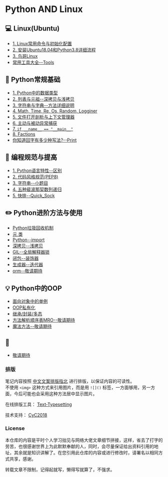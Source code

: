 Python AND Linux    
=====
##  :computer:  Linux(Ubuntu)  
- [1. Linux常用命令与初始化配置](https://github.com/KissMyLady/Tools/blob/master/note/linux_com.md)  
- [2. 安装Ubuntu18.04和Python3.8详细流程](https://github.com/KissMyLady/Python/blob/master/Nont/Linux/ubuntu_apt_get.md)  
- [3. 鸟哥Linux](https://github.com/KissMyLady/Python/blob/master/Nont/Linux/linux_bird_com.md)  
- [常用工具大全--Tools](https://github.com/KissMyLady/Tools)  


## :floppy_disk: Python常规基础  
- [1. Python中的数据类型](https://github.com/KissMyLady/Python/blob/master/Nont/py_base_num.md)  
- [2. 列表与元祖--深拷贝与浅拷贝](https://github.com/KissMyLady/Python/blob/master/Nont/py_base_listtuple.md)  
- [3. 字符串与字典--方法详细说明](https://github.com/KissMyLady/Python/blob/master/Nont/py_base_strdict.md)    
- [4. Math, Time, Re, Os, Random, Logginer](https://github.com/KissMyLady/Python/blob/master/Nont/py_base_package.md)  
- [5. 文件打开剖析与上下文管理器](https://github.com/KissMyLady/Python/blob/master/Nont/py_base_with.md)  
- [6. 主动与被动异常捕获](https://github.com/KissMyLady/Python/blob/master/Nont/py_base_except.md)   
- [7. `if __name__ == "__main__"`](https://github.com/KissMyLady/Python/blob/master/Nont/ppy_base_ifname.md)  
- [8. Factions](https://github.com/KissMyLady/Python/blob/master/Nont/py_base_function.md)  
- [你知道回字有多少种写法?--Print](https://github.com/KissMyLady/Python/blob/master/Nont/py_base_print.md)    


## :watermelon:  编程规范与提高      
- [1. Python语言特性--区别](https://github.com/KissMyLady/Python/blob/master/Nont/py_base_py.md)
- [2. 代码风格规范(PEP8)](https://github.com/KissMyLady/Python/blob/master/Nont/py_doc_pep8.md)  
- [3. 字符串--小题目](https://github.com/KissMyLady/Python/blob/master/Nont/py_base_str.md)
- [4. 五种裴波那契数列递归](https://github.com/KissMyLady/Tools/blob/master/algorithem/feibo.md)  
- [5. 快排--Quick_Sock](https://github.com/KissMyLady/Python/blob/master/Nont/Quick_Sort.md)   


## :pencil2: Python进阶方法与使用         
- [Python垃圾回收机制](https://github.com/KissMyLady/Python/blob/master/Nont/py_height_del.md)     
- [元 类](https://github.com/KissMyLady/Python/blob/master/Nont/py_type_one.md)  
- [Python--import](https://github.com/KissMyLady/Python/blob/master/Nont/python_import.md)  
- [深拷贝--浅拷贝](https://github.com/KissMyLady/Python/blob/master/Nont/py_base_listtuple.md)  
- [GIL--全局解释器锁](https://github.com/KissMyLady/Python/blob/master/Nont/Python_GIL.md)
- [闭包--装饰器](https://github.com/KissMyLady/Python/blob/master/Nont/closure.md)  
- [生成器--迭代器](https://github.com/KissMyLady/Python/blob/master/Nont/py_iterable.md)  
- [orm--敬请期待](#) 


## :bulb: Python中的OOP   
- [面向对象中的单例](https://github.com/KissMyLady/Python/blob/master/Nont/py_height_singleton.md)  
- [OOP私有化](https://github.com/KissMyLady/Python/blob/master/Nont/oop_private.md)
- [继承/封装/多态](https://github.com/KissMyLady/Python/blob/master/Nont/oop_init.md)  
- [方法解析顺序表MRO--敬请期待](#)  
- [魔法方法--敬请期待](#)  


## :wrench:    
- [敬请期待](#)


### 排版  

笔记内容按照 [中文文案排版指北](https://github.com/sparanoid/chinese-copywriting-guidelines) 进行排版，以保证内容的可读性。  
不使用 `<img>` 这种方式来引用图片，而是用 `![]()` 标签，一方面够用，另一方面，今后可能也会采用这种方法居中显示图片。  

在线排版工具： [Text-Typesetting](https://github.com/CyC2018/Text-Typesetting)  

技术支持： [CyC2018](https://github.com/CyC2018/Text-Typesetting)  

### License  
本仓库的内容是平时个人学习拙见与网络大佬文章细节拼接，这样，省去了打字的劳苦，也很感谢世界上为此默默奉献的人，同时，会尽量保证给出资料引用的地址，其余就是知识讲解了。在您引用此仓库的内容或进行修改时，请署名以相同方式共享，感谢。  

转载文章不限制，记得起就写，懒得写就算了，不强求。  




